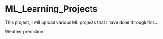 # ML_Learning_Projects

This project, I will upload various ML projects that I have done through this...

Weather prediction:
